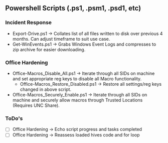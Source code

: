## Powershell Scripts (.ps1, .psm1, .psd1, etc)



### Incident Response
- Export-Drive.ps1 -> Collates list of all files written to disk over previous 4 months. Can adjust timeframe to suit use case.
- Get-WinEvents.ps1 -> Grabs Windows Event Logs and compresses to zip archive for easier downloading.


### Office Hardening
- Office-Macros_Disable_All.ps1 -> Iterate through all SIDs on machine and set appropriate reg keys to disable all Macro functionality.
  - Office-Macros_Restore_Disabled.ps1 -> Restore all settings/reg keys changed in above script.
- Office-Macros_Securely_Enable.ps1 -> Iterate through all SIDs on machine and securely allow macros through Trusted Locations (Requires UNC Share).



### ToDo's
- [ ] Office Hardening -> Echo script progress and tasks completed
- [ ] Office Hardening -> Reassess loaded hives code and for loop
